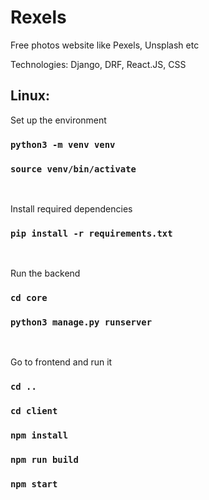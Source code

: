 # Rexels

Free photos website like Pexels, Unsplash etc

Technologies:
    Django, DRF,
    React.JS,
    CSS

<h2>Linux:</h2>
Set up the environment

### `python3 -m venv venv`
### `source venv/bin/activate`
<br/>

Install required dependencies
### `pip install -r requirements.txt`
<br/>

Run the backend
### `cd core`
### `python3 manage.py runserver`
<br/>

Go to frontend and run it 
### `cd ..`
### `cd client`
### `npm install`
### `npm run build`
### `npm start`
